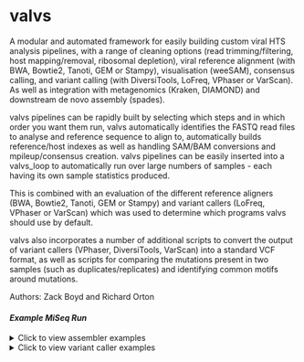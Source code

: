 # valvs
A modular and automated framework for easily building custom viral HTS analysis pipelines, with a range of cleaning options (read trimming/filtering, host mapping/removal, ribosomal depletion), viral reference alignment (with BWA, Bowtie2, Tanoti, GEM or Stampy), visualisation (weeSAM), consensus calling, and variant calling (with DiversiTools, LoFreq, VPhaser or VarScan). As well as integration with metagenomics (Kraken, DIAMOND) and downstream de novo assembly (spades).

valvs pipelines can be rapidly built by selecting which steps and in which order you want them run, valvs automatically identifies the FASTQ read files to analyse and reference sequence to align to, automatically builds reference/host indexes as well as handling SAM/BAM conversions and mpileup/consensus creation. valvs pipelines can be easily inserted into a valvs_loop to automatically run over large numbers of samples - each having its own sample statistics produced.

This is combined with an evaluation of the different reference aligners (BWA, Bowtie2, Tanoti, GEM or Stampy) and variant callers (LoFreq, VPhaser or VarScan) which was used to determine which programs valvs should use by default.

valvs also incorporates a number of additional scripts to convert the output of variant callers (VPhaser, DiversiTools, VarScan) into a standard VCF format, as well as scripts for comparing the mutations present in two samples (such as duplicates/replicates) and identifying common motifs around mutations.

Authors: Zack Boyd and Richard Orton   
#### _Example MiSeq Run_  

<details>  
<summary>Click to view assembler examples</summary> <p>  

 ## **Assemblers**  
#### valvs_bowtie2.sh
------
**Run as:**	`valvs_bowtie2.sh`  
Can be given: `{(-1 Read1.fq -2 Read2.fq} OR {-u unpaired.fq)} -r ref.fa -t threads -m mode -o output`  
###### _Example Paired End_
``` bash
user@server: valvs_bowtie2.sh -1 paired1.fq -2 paired2.fq -r ref.fasta -t 15 -m local -o myoutput
```
------
#### valvs_bwa.sh
------
**Run as:**	`valvs_bwa.sh`  
Can be given: `({-1 Read1.fq -2 Read2.fq} OR {-u unpaired.fq}) -r ref.fa -t threads -o output`  
###### _Example Unpaired_
``` bash
user@server: valvs_bwa.sh -u unpaired.fastq -r ref.fasta -t 6 -o bwa_out
```
------
#### valvs_tanoti.sh
------
**Run as:**	`valvs_tanoti.sh`  
Can be given: `({-1 Read1.fq -2 Read2.fq} OR {-u unpaired.fq}) -r ref.fa -o output`  
###### _Example Paired End_
``` bash
user@server: valvs_tanoti.sh -1 paired1.fq -2 paired2.fq -r ref.fa -o tanoti_out 
```   
------
#### valvs_stampy.sh  
------
**Run as:** `valvs_stampy.sh` 
###### _Example with command line inputs._
``` bash
user@server: valvs_stampy.sh -1 paired1.fq -2 paired.fq -r ref.fa -o output
```  
------
#### valvs_gem.sh  
------
**Run as:** `valvs_gem.sh`  
###### _Example with command line inputs._
``` bash
user@server: valvs_gem -1 paired.fq -2 paired.fq -r ref.fa -o output
```
  
</p></details>  
<details>
  <summary>Click to view variant caller examples</summary> <p>  
  
  ## Variant Callers  
  #### valvs_vphaser.sh  
  ------ 
  
  **Run as:** `valvs_vphaser.sh`  
  Can be given: `-b bamfile` 
  ###### _Example_  
  ``` bash
  user@server: valvs_vphaser.sh -b file.bam
  ``` 
  ------
  #### valvs_lofreq.sh 
  ------
  **Run as:** `valvs_lofreq.sh`  
  Can be given: `-b bamfile -r ref.fa`  
  ###### _Example_  
  ```bash 
  user@server: valvs_lofreq.sh -b file.bam -r ref.fa
  ```  
  _n.b: output file is always your input bam -(.bam) +(.vcf)._ 
  
  ------  
  #### valvs_varscan.sh  
  ------ 
  **Run as:** `valvs_varscan.sh`  
  Can be given: `-m mpileupFile -q minAvgQual -f minVarFreq`  
  ###### _Example_  
  ``` bash
  user@server: valvs_varscan.sh -m input.mpileup.txt -q 1 -f 0.1
  ```  
  _n.b: output file is always your input mpileup -(mpileup.txt) +(.vcf)._
  
  
  </p></details>
